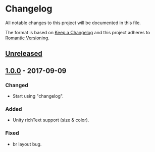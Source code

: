 # Changelog
All notable changes to this project will be documented in this file.

The format is based on [Keep a Changelog](http://keepachangelog.com/en/1.0.0/)
and this project adheres to [Romantic Versioning](http://blog.legacyteam.info/2015/12/romver-romantic-versioning/).

## [Unreleased]


## [1.0.0] - 2017-09-09

### Changed
- Start using "changelog".

### Added
- Unity richText support (size & color).

### Fixed
- br layout bug.


[Unreleased]: https://github.com/sassembla/UUebView-freeversion/compare/1.0.0...HEAD
[1.0.0]: https://github.com/sassembla/UUebView-freeversion/compare/1.0.0...1.0.0

